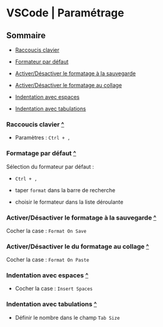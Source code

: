 # VSCode | Paramétrage

## Sommaire

- [Raccoucis clavier](#raccoucis-clavier)

- [Formateur par défaut](#formateur-par-défaut)

- [Activer/Désactiver le formatage à la sauvegarde](#activerdésactiver-le-formatage-à-la-sauvegarde)

- [Activer/Désactiver le formatage au collage](#activerdésactiver-le-du-formatage-au-collage)

- [Indentation avec espaces](#indentation-avec-espaces)

- [Indentation avec tabulations](#indentation-avec-tabulations)

### Raccoucis clavier [^](#sommaire)

- Paramètres : `Ctrl + ,`

### Formatage par défaut [^](#sommaire)

Sélection du formateur par défaut :

- `Ctrl + ,`

- taper `format` dans la barre de recherche

- choisir le formateur dans la liste déroulante

### Activer/Désactiver le formatage à la sauvegarde [^](#sommaire)

Cocher la case : `Format On Save`

### Activer/Désactiver le du formatage au collage [^](#sommaire)

Cocher la case : `Format On Paste`

### Indentation avec espaces [^](#sommaire)

- Cocher la case : `Insert Spaces`

### Indentation avec tabulations [^](#sommaire)

- Définir le nombre dans le champ `Tab Size`
